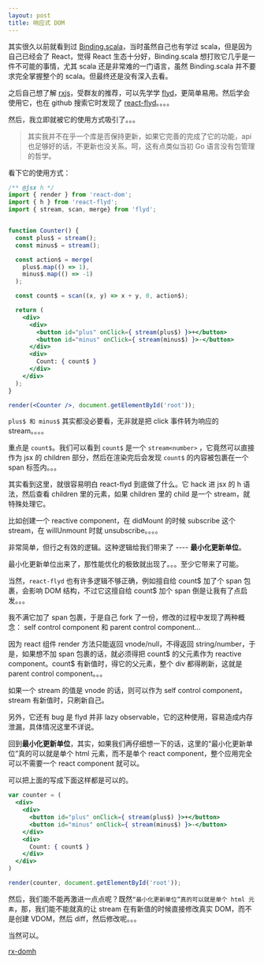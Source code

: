 ```yaml
---
layout: post
title: 响应式 DOM
---
```


其实很久以前就看到过 [Binding.scala](https://github.com/ThoughtWorksInc/Binding.scala)，当时虽然自己也有学过 scala，但是因为自己已经会了 React，觉得 React 生态十分好，Binding.scala 想打败它几乎是一件不可能的事情，尤其 scala 还是非常难的一门语言，虽然 Binding.scala 并不要求完全掌握整个的 scala。但最终还是没有深入去看。

之后自己想了解 [rxjs](https://github.com/ReactiveX/rxjs)，受群友的推荐，可以先学学 [flyd](https://github.com/paldepind/flyd)，更简单易用。然后学会使用它，也在 github 搜索它时发现了 [react-flyd](https://github.com/theadam/react-flyd)。。。。

然后，我立即就被它的使用方式吸引了。。。

> 其实我并不在乎一个库是否保持更新，如果它完善的完成了它的功能，api 也足够好的话，不更新也没关系。呵，这有点类似当初 Go 语言没有包管理的哲学。

看下它的使用方式：

```jsx
/** @jsx h */
import { render } from 'react-dom';
import { h } from 'react-flyd';
import { stream, scan, merge} from 'flyd';


function Counter() {
  const plus$ = stream();
  const minus$ = stream();

  const action$ = merge(
    plus$.map(() => 1),
    minus$.map(() => -1)
  );

  const count$ = scan((x, y) => x + y, 0, action$);

  return (
    <div>
      <div>
        <button id="plus" onClick={ stream(plus$) }>+</button>
        <button id="minus" onClick={ stream(minus$) }>-</button>
      </div>
      <div>
        Count: { count$ }
      </div>
    </div>
  );
}

render(<Counter />, document.getElementById('root'));
```

`plus$ 和 minus$` 其实都没必要看，无非就是把 click 事件转为响应的 stream。。。。

重点是 `count$`。我们可以看到 `count$` 是一个 `stream<number>` ，它竟然可以直接作为 jsx 的 children 部分，然后在渲染完后会发现 `count$` 的内容被包裹在一个 span 标签内。。。

其实看到这里，就很容易明白 react-flyd 到底做了什么。它 hack 进 jsx 的 h 语法，然后查看 children 里的元素，如果 children 里的 child 是一个 stream，就特殊处理它。

比如创建一个 reactive component，在 didMount 的时候 subscribe 这个 stream，在 willUnmount 时就 unsubscribe。。。。

非常简单，但行之有效的逻辑。这种逻辑给我们带来了 ---- **最小化更新单位**。

最小化更新单位出来了，那性能优化的极致就出现了。。。至少它带来了可能。

当然，`react-flyd` 也有许多逻辑不够正确，例如擅自给 count$ 加了个 span 包裹，会影响 DOM 结构，不过它这擅自给 count$ 加个 span 倒是让我有了点启发。。。

我不满它加了 span 包裹，于是自己 fork 了一份，修改的过程中发现了两种概念： self control component 和 parent control component...

因为 react 组件 render 方法只能返回 vnode/null，不得返回 string/number，于是，如果想不加 span 包裹的话，就必须得把 count$ 的父元素作为 reactive component。count$ 有新值时，得它的父元素，整个 div 都得刷新，这就是 parent control component。。。

如果一个 stream 的值是 vnode 的话，则可以作为 self control component，stream 有新值时，只刷新自己。

另外，它还有 bug 是 flyd 并非 lazy observable，它的这种使用，容易造成内存泄漏，具体情况这里不详说。

回到**最小化更新单位**，其实，如果我们再仔细想一下的话，这里的“最小化更新单位”真的可以就是单个 html 元素，而不是单个 react component，整个应用完全可以不需要一个 react component 就可以。

可以把上面的写成下面这样都是可以的。
```jsx
var counter = (
  <div>
    <div>
      <button id="plus" onClick={ stream(plus$) }>+</button>
      <button id="minus" onClick={ stream(minus$) }>-</button>
    </div>
    <div>
      Count: { count$ }
    </div>
  </div>
)

render(counter, document.getElementById('root'));
```

然后，我们能不能再激进一点点呢？既然`“最小化更新单位”真的可以就是单个 html 元素`，那，我们能不能就真的让 stream 在有新值的时候直接修改真实 DOM，而不是创建 VDOM，然后 diff，然后修改呢。。。

当然可以。

[rx-domh](https://github.com/xialvjun/rx-domh)

